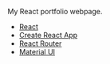 My React portfolio webpage.

- [React](https://reactjs.org/)
- [Create React App](https://github.com/facebook/create-react-app)
- [React Router](https://reactrouter.com/web/guides/quick-start)
- [Material UI](https://material-ui.com/)
